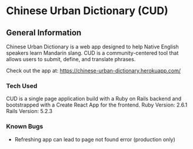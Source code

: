 # Chinese Urban Dictionary (CUD)

## General Information
Chinese Urban Dictionary is a web app designed to help Native English speakers learn Mandarin slang. CUD is a community-centered tool that allows users to submit, define, and translate phrases.  
  
Check out the app at: https://chinese-urban-dictionary.herokuapp.com/

### Tech Used
CUD is a single page application build with a Ruby on Rails backend and bootstrapped with a Create React App for the frontend.
Ruby Version: 2.6.1  
Rails Version: 5.2.3  

### Known Bugs
- Refreshing app can lead to page not found error (production only)
